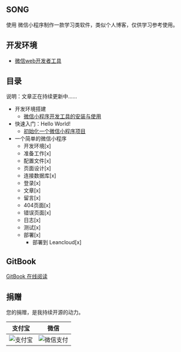 ## SONG

使用 微信小程序制作一款学习类软件，类似个人博客，仅供学习参考使用。

## 开发环境

- [微信web开发者工具](https://mp.weixin.qq.com/debug/wxadoc/dev/devtools/download.html)

## 目录

说明：文章正在持续更新中......

- 开发环境搭建
    - [微信小程序开发工具的安装与使用](https://github.com/iamsongpeng/song/blob/master/book/1.1%20%E5%BE%AE%E4%BF%A1web%E5%BC%80%E5%8F%91%E8%80%85%E5%B7%A5%E5%85%B7%E5%AE%89%E8%A3%85%E5%8F%8A%E4%BD%BF%E7%94%A8.md)
- 快速入门：Hello World!
    - [初始化一个微信小程序项目](https://github.com/iamsongpeng/song/blob/master/book/2.1-%E5%88%9D%E5%A7%8B%E5%8C%96%E4%B8%80%E4%B8%AA%E5%BE%AE%E4%BF%A1%E5%B0%8F%E7%A8%8B%E5%BA%8F%E9%A1%B9%E7%9B%AE.md)
- 一个简单的微信小程序
    - 开发环境[x]
    - 准备工作[x]
    - 配置文件[x]
    - 页面设计[x]
    - 连接数据库[x]
    - 登录[x]
    - 文章[x]
    - 留言[x]
    - 404页面[x]
    - 错误页面[x]
    - 日志[x]
    - 测试[x]
    - 部署[x]
        - 部署到 Leancloud[x]

## GitBook

[GitBook 在线阅读]()

## 捐赠

您的捐赠，是我持续开源的动力。

支付宝 | 微信
------|------
![支付宝](http://odhng6tv1.bkt.clouddn.com/alipay.jpg) | ![微信支付](http://odhng6tv1.bkt.clouddn.com/wechatpay.png)